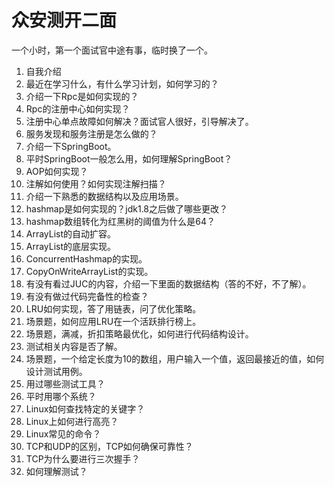# 众安测开二面

一个小时，第一个面试官中途有事，临时换了一个。

1. 自我介绍
2. 最近在学习什么，有什么学习计划，如何学习的？
3. 介绍一下Rpc是如何实现的？
4. Rpc的注册中心如何实现？
5. 注册中心单点故障如何解决？面试官人很好，引导解决了。
6. 服务发现和服务注册是怎么做的？
7. 介绍一下SpringBoot。
8. 平时SpringBoot一般怎么用，如何理解SpringBoot？
9. AOP如何实现？
10. 注解如何使用？如何实现注解扫描？
11. 介绍一下熟悉的数据结构以及应用场景。
12. hashmap是如何实现的？jdk1.8之后做了哪些更改？
13. hashmap数组转化为红黑树的阈值为什么是64？
14. ArrayList的自动扩容。
15. ArrayList的底层实现。
16. ConcurrentHashmap的实现。
17. CopyOnWriteArrayList的实现。
18. 有没有看过JUC的内容，介绍一下里面的数据结构（答的不好，不了解）。
19. 有没有做过代码完备性的检查？
20. LRU如何实现，答了用链表，问了优化策略。
21. 场景题，如何应用LRU在一个活跃排行榜上。
22. 场景题，满减，折扣策略最优化，如何进行代码结构设计。
23. 测试相关内容是否了解。
24. 场景题，一个给定长度为10的数组，用户输入一个值，返回最接近的值，如何设计测试用例。
25. 用过哪些测试工具？
26. 平时用哪个系统？
27. Linux如何查找特定的关键字？
28. Linux上如何进行高亮？
29. Linux常见的命令？
30. TCP和UDP的区别，TCP如何确保可靠性？
31. TCP为什么要进行三次握手？
32. 如何理解测试？

